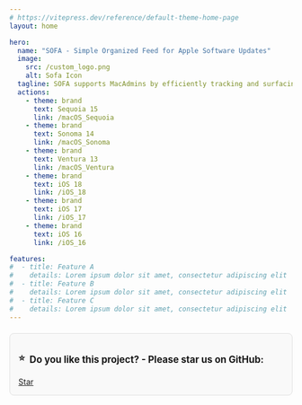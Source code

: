```yaml
---
# https://vitepress.dev/reference/default-theme-home-page
layout: home

hero:
  name: "SOFA - Simple Organized Feed for Apple Software Updates" 
  image:
    src: /custom_logo.png
    alt: Sofa Icon
  tagline: SOFA supports MacAdmins by efficiently tracking and surfacing information on updates for macOS and iOS.
  actions:
    - theme: brand
      text: Sequoia 15
      link: /macOS_Sequoia
    - theme: brand
      text: Sonoma 14
      link: /macOS_Sonoma
    - theme: brand
      text: Ventura 13
      link: /macOS_Ventura
    - theme: brand
      text: iOS 18
      link: /iOS_18
    - theme: brand
      text: iOS 17
      link: /iOS_17
    - theme: brand
      text: iOS 16
      link: /iOS_16

features:
#  - title: Feature A
#    details: Lorem ipsum dolor sit amet, consectetur adipiscing elit
#  - title: Feature B
#    details: Lorem ipsum dolor sit amet, consectetur adipiscing elit
#  - title: Feature C
#    details: Lorem ipsum dolor sit amet, consectetur adipiscing elit
---
```


<div style="margin-top: 20px; padding: 15px; border: 1px solid #e0e0e0; border-radius: 8px; background-color: #f9f9f9;">
  <p style="font-size: 1.2em; font-weight: bold; display: flex; align-items: center;">
    <span style="margin-right: 8px;">⭐</span> Do you like this project? - Please star us on GitHub:
  </p>
  <div style="display: flex; justify-content: left; margin-top: 10px;">
    <a class="github-button" href="https://github.com/macadmins/sofa" data-icon="octicon-star" data-size="large" data-show-count="true" aria-label="Star macadmins/sofa on GitHub">Star</a>
  </div>
</div>


<script setup>
import FeedInfo from './components/FeedInfo.vue';

// Load GitHub buttons script asynchronously
if (typeof window !== 'undefined') {
  const script = document.createElement('script');
  script.src = 'https://buttons.github.io/buttons.js';
  script.async = true;
  script.defer = true;
  document.body.appendChild(script);
}
</script>

<FeedInfo />

